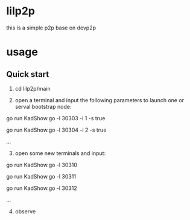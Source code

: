 # lilp2p
this is a simple p2p base on devp2p
# usage
## Quick start
1. cd lilp2p/main

2. open a terminal and input the following parameters to launch one or serval bootstrap node:

  go run KadShow.go -l 30303 -i 1 -s true
  
  go run KadShow.go -l 30304 -i 2 -s true
  
  ...
  
3. open some new terminals and input:

  go run KadShow.go -l 30310
  
  go run KadShow.go -l 30311
  
  go run KadShow.go -l 30312
  
  ...
  
4. observe
